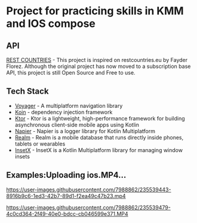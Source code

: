 # Project for practicing skills in KMM and IOS compose

## API

[REST COUNTRIES](https://restcountries.com/) - This project is inspired on restcountries.eu by Fayder Florez. Although the original project has now moved to a subscription base API, this project is still Open Source and Free to use.

## Tech Stack

- [Voyager](https://github.com/adrielcafe/voyager) - A multiplatform navigation library
- [Koin](https://insert-koin.io/) - dependency injection framework
- [Ktor](https://ktor.io/) - Ktor is a lightweight, high-performance framework for building asynchronous client-side mobile apps using Kotlin
- [Napier](https://github.com/AAkira/Napier) - Napier is a logger library for Kotlin Multiplatform
- [Realm](https://github.com/realm/realm-kotlin) - Realm is a mobile database that runs directly inside phones, tablets or wearables
- [InsetX](https://github.com/mori-atsushi/insetsx) - InsetX is a Kotlin Multiplatform library for managing window insets

## Examples:Uploading ios.MP4…

https://user-images.githubusercontent.com/7988862/235539443-8916b9c6-1ed3-42b7-89d1-f2ea49c47b23.mp4

https://user-images.githubusercontent.com/7988862/235539479-4c0cd364-2f49-40e0-bdcc-cb046599e371.MP4
